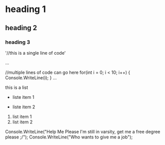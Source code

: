  # heading 1
 ## heading 2
 ### heading 3

 '//this is a single line of code' 

 ...

 //multiple lines of code can go here
 for(int i = 0; i < 10; i++)
 {
   Console.WriteLine(i);
 }
 ...


 this is a list
 + liste item 1
 - liste item 2

 1. list item 1
 2. list item 2

 Console.WriteLine("Help Me Please I'm still in varsity, get me a free degree please ;/");
 Console.WriteLine("Who wants to give me a job");
